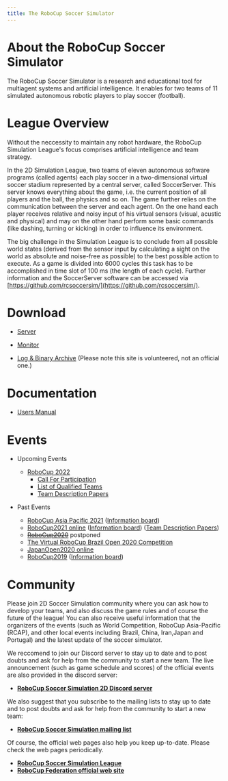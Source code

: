 ```yaml
---
title: The RoboCup Soccer Simulator
---
```


# About the RoboCup Soccer Simulator

The RoboCup Soccer Simulator is a research and educational tool for
multiagent systems and artificial intelligence. It enables for two
teams of 11 simulated autonomous robotic players to play soccer
(football).


# League Overview

Without the neccessity to maintain any robot hardware, the RoboCup
Simulation League's focus comprises artificial intelligence and team
strategy.

In the 2D Simulation League, two teams of eleven autonomous software
programs (called agents) each play soccer in a two-dimensional virtual
soccer stadium represented by a central server, called
SoccerServer. This server knows everything about the game, i.e. the
current position of all players and the ball, the physics and so
on. The game further relies on the communication between the server
and each agent. On the one hand each player receives relative and
noisy input of his virtual sensors (visual, acustic and physical) and
may on the other hand perform some basic commands (like dashing,
turning or kicking) in order to influence its environment.

The big challenge in the Simulation League is to conclude from all
possible world states (derived from the sensor input by calculating a
sight on the world as absolute and noise-free as possible) to the best
possible action to execute. As a game is divided into 6000 cycles this
task has to be accomplished in time slot of 100 ms (the length of each
cycle). Further information and the SoccerServer software can be
accessed via [https://github.com/rcsoccersim/](https://github.com/rcsoccersim/).


# Download

- [Server](https://github.com/rcsoccersim/rcssserver/releases)
- [Monitor](https://github.com/rcsoccersim/rcssmonitor/releases)

- [Log & Binary Archive](https://archive.robocup.info/Soccer/Simulation/2D/) (Please note this site is volunteered, not an official one.)

# Documentation

- [Users Manual](https://rcsoccersim.readthedocs.io/)


# Events

- Upcoming Events
  - [RoboCup 2022](https://2022.robocup.org/)
    - [Call For Participation](https://docs.google.com/document/d/1y3QxyKUvmJw4V74TQga5wpFP2j41_VG-z16zb-jVg2E/edit?usp=sharing%20Introduction)
    - [List of Qualified Teams](https://ssim.robocup.org/2022/04/05/qualified-teams-robocup-2022-soccer-simulation-2d/)
    - [Team Description Papers](./robocup2022/TDP/index.md)

- Past Events
  - [RoboCup Asia Pacific 2021](https://2021.robocupap.org/eng/index.html) ([Information board](https://docs.google.com/document/d/1eJGe3B4d-nGcAER82PhEUQ0Jpg3JWbnE3nM0fwnDSL0/edit?usp=sharing))
  - [RoboCup2021 online](https://2021.robocup.org/) ([Information board](https://docs.google.com/document/d/18FbbsghP-4K5P_G2hUpANdibdUzqepqLAmdL2jZ_FMM/edit?usp=sharing)) ([Team Description Papers](./robocup2021/TDP/))
  - ~~[RoboCup2020](https://ssim.robocup.org/soccer-simulation-2d/2d-competition/2020-2/call-for-participation/)~~ postponed
  - [The Virtual RoboCup Brazil Open 2020 Competition](http://www.cbrobotica.org/)
  - [JapanOpen2020 online](https://docs.google.com/document/d/1lzh7coqRM1kHWJxnlr-tGMDMC5WFsxUDHPQoZS7m630/edit?usp=sharing)
  - [RoboCup2019](./robocup2019/) ([Information board](https://docs.google.com/document/d/1BNe1-sV_5-AZvmM9SAc4TQwgX4_jbwIenl0QnEGUOyY/edit?usp=sharing))

<!--
- Past Events
  - RoboCup2018
  - RoboCup2017
  - ...
-->

# Community

Please join 2D Soccer Simulation community where you can ask how to develop your teams, and also discuss the game rules and of course the future of the league!
You can also receive useful information that the organizers of the events (such as World Competition, RoboCup Asia-Pacific (RCAP), and other local events including Brazil, China, Iran,Japan and Portugal) and the latest update of the soccer simulator.

We reccomend to join our Discord server to stay up to date and to post doubts and ask for help from the community to start a new team.
The live announcement (such as game schedule and scores) of the official events are also provided in the discord server:

- **[RoboCup Soccer Simulation 2D Discord server](https://discord.gg/yFxkCcatGe)**

We also suggest that you subscribe to the mailing lists to stay up to date and to post doubts and ask for help from the community to start a new team:

- **[RoboCup Soccer Simulation mailing list](https://lists.robocup.org/listinfo/robocup-sim)**

Of course, the official web pages also help you keep up-to-date.
Please check the web pages periodically.

- **[RoboCup Soccer Simulation League](https://ssim.robocup.org/)**
- **[RoboCup Federation official web site](https://www.robocup.org/)**

